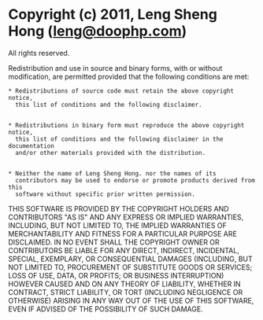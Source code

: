 # Copyright (c) 2011, Leng Sheng Hong (leng@doophp.com)
All rights reserved.


Redistribution and use in source and binary forms, with or without modification,
are permitted provided that the following conditions are met:


    * Redistributions of source code must retain the above copyright notice,
      this list of conditions and the following disclaimer.


    * Redistributions in binary form must reproduce the above copyright notice,
      this list of conditions and the following disclaimer in the documentation
      and/or other materials provided with the distribution.


    * Neither the name of Leng Sheng Hong. nor the names of its
      contributors may be used to endorse or promote products derived from this
      software without specific prior written permission.


THIS SOFTWARE IS PROVIDED BY THE COPYRIGHT HOLDERS AND CONTRIBUTORS "AS IS" AND
ANY EXPRESS OR IMPLIED WARRANTIES, INCLUDING, BUT NOT LIMITED TO, THE IMPLIED
WARRANTIES OF MERCHANTABILITY AND FITNESS FOR A PARTICULAR PURPOSE ARE
DISCLAIMED. IN NO EVENT SHALL THE COPYRIGHT OWNER OR CONTRIBUTORS BE LIABLE FOR
ANY DIRECT, INDIRECT, INCIDENTAL, SPECIAL, EXEMPLARY, OR CONSEQUENTIAL DAMAGES
(INCLUDING, BUT NOT LIMITED TO, PROCUREMENT OF SUBSTITUTE GOODS OR SERVICES;
LOSS OF USE, DATA, OR PROFITS; OR BUSINESS INTERRUPTION) HOWEVER CAUSED AND ON
ANY THEORY OF LIABILITY, WHETHER IN CONTRACT, STRICT LIABILITY, OR TORT
(INCLUDING NEGLIGENCE OR OTHERWISE) ARISING IN ANY WAY OUT OF THE USE OF THIS
SOFTWARE, EVEN IF ADVISED OF THE POSSIBILITY OF SUCH DAMAGE.

